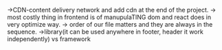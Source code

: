->CDN-content delivery network and add cdn at the end of the project.
-> most costly thing in frontend is of manupulaTING  dom and react does in  very optimize way.
-> order of our file matters and they are always in the sequence.
->library(it can be used anywhere in footer, header it work independently) vs framework